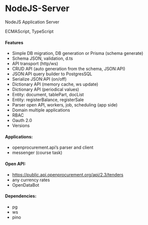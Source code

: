 # NodeJS-Server
NodeJS Application Server

ECMAScript, TypeScript

#### Features

- Simple DB migration, DB generation or Prisma (schema generate)
- Schema JSON, validation, d.ts
- API transport (http/ws)
- CRUD API (auto generation from the schema, JSON:API)
- JSON:API query builder to PostgresSQL
- Serialize JSON:API (on/off)
- Dictionary API (memory cache, ws update)
- Dictionary API (periodical values)
- Entity: document, tablePart, docList
- Entity: registerBalance, registerSale
- Parser open API, workers, job, scheduling (app side)
- Domain multiple applications
- RBAC
- Oauth 2.0
- Versions 

#### Applications:
- openprocurement.api’s parser and client
- messenger (course task)
  
#### Open API:
- https://public.api.openprocurement.org/api/2.3/tenders
- any currency rates
- OpenDataBot

#### Dependencies:
- pg
- ws
- pino

